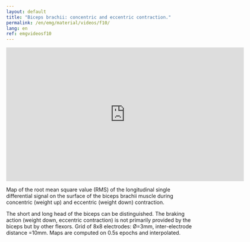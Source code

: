 ```yaml
---
layout: default
title: "Biceps brachii: concentric and eccentric contraction."
permalink: /en/emg/material/videos/f10/
lang: en
ref: emgvideosf10
---
```


<iframe width="640" height="360" src="https://www.youtube.com/embed/we4sh-t4dhg?rel=0&amp;showinfo=0" frameborder="0" gesture="media" allow="encrypted-media" allowfullscreen></iframe>

Map of the root mean square value (RMS) of the longitudinal single differential signal on the surface of the biceps brachii muscle during concentric (weight up) and eccentric (weight down) contraction.

The short and long head of the biceps can be distinguished. The braking action (weight down, eccentric contraction) is not primarily provided by the biceps but by other flexors. Grid of 8x8 electrodes: Ø=3mm, inter-electrode distance =10mm. Maps are computed on 0.5s epochs and interpolated.
